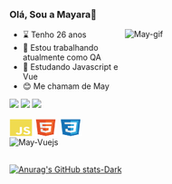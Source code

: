### Olá, Sou a Mayara👋
<img align="right" alt="May-gif" src="https://i.picasion.com/pic92/73291654a2414e92b1b881db5933d630.gif" width="300" height="255" border="0" alt="https://picasion.com/" />

- ⌛ Tenho 26 anos 
- 🔭 Estou trabalhando atualmente como QA
- 🌱 Estudando Javascript e Vue
- 😊 Me chamam de May   


<div> 
  <a href="https://instagram.com/may_tatiellen" target="_blank"><img src="https://img.shields.io/badge/-Instagram-%23E4405F?style=for-the-badge&logo=instagram&logoColor=white" target="_blank"></a>
  <a href = "mailto:mayaratatiellen@gmail.com"><img src="https://img.shields.io/badge/-Gmail-%23333?style=for-the-badge&logo=gmail&logoColor=white" target="_blank"></a>
  <a href="https://www.linkedin.com/in/mayara-tatiellen/" target="_blank"><img src="https://img.shields.io/badge/-LinkedIn-%230077B5?style=for-the-badge&logo=linkedin&logoColor=white" target="_blank"></a> 
  
</div>
 
  <div style="display: inline_block"><br>
  <img align="center" alt="May-Js" height="30" width="40" src="https://raw.githubusercontent.com/devicons/devicon/master/icons/javascript/javascript-plain.svg">
  <img align="center" alt="May-HTML" height="30" width="40" src="https://raw.githubusercontent.com/devicons/devicon/master/icons/html5/html5-original.svg">
  <img align="center" alt="May-CSS" height="30" width="40" src="https://raw.githubusercontent.com/devicons/devicon/master/icons/css3/css3-original.svg">
  <img align="center" alt="May-Vuejs" height="30" width="40" src="https://cdn.jsdelivr.net/gh/devicons/devicon/icons/vuejs/vuejs-original.svg"/>
  </div>
  <br>


[![Anurag's GitHub stats-Dark](https://github-readme-stats.vercel.app/api?username=MayaraTatiellen&show_icons=true&theme=tokyonight)](https://github.com/MayaraTatiellen/github-readme-stats#gh-dark-mode-only)





